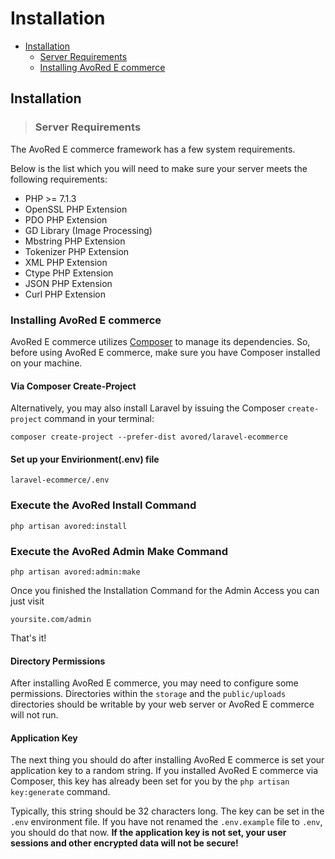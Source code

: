 # Installation

* [Installation](#installation)
  * [Server Requirements](#server-requirements)
  * [Installing AvoRed E commerce](#installing-avored-ecommerce)

## Installation

<a name="server-requirements"></a>
> ### Server Requirements

The AvoRed E commerce framework has a few system requirements.

Below is the list which you will need to make sure your server meets the following requirements:

* PHP &gt;= 7.1.3
* OpenSSL PHP Extension
* PDO PHP Extension
* GD Library \(Image Processing\)
* Mbstring PHP Extension
* Tokenizer PHP Extension
* XML PHP Extension
* Ctype PHP Extension
* JSON PHP Extension
* Curl PHP Extension

<a name="installing-avored-ecommerce"></a>
### Installing AvoRed E commerce

AvoRed E commerce utilizes [Composer](https://getcomposer.org) to manage its dependencies. So, before using AvoRed E commerce, make sure you have Composer installed on your machine.

#### Via Composer Create-Project

Alternatively, you may also install Laravel by issuing the Composer `create-project` command in your terminal:

```text
composer create-project --prefer-dist avored/laravel-ecommerce
```

#### Set up your Envirionment\(.env\) file

```text
laravel-ecommerce/.env 
```

### Execute the AvoRed Install Command

```text
php artisan avored:install
```

### Execute the AvoRed Admin Make Command

```text
php artisan avored:admin:make
```

Once you finished the Installation Command for the Admin Access you can just visit

```text
yoursite.com/admin
```

That's it!

#### Directory Permissions

After installing AvoRed E commerce, you may need to configure some permissions. Directories within the `storage` and the `public/uploads` directories should be writable by your web server or AvoRed E commerce will not run.

#### Application Key

The next thing you should do after installing AvoRed E commerce is set your application key to a random string. If you installed AvoRed E commerce via Composer, this key has already been set for you by the `php artisan key:generate` command.

Typically, this string should be 32 characters long. The key can be set in the `.env` environment file. If you have not renamed the `.env.example` file to `.env`, you should do that now. **If the application key is not set, your user sessions and other encrypted data will not be secure!**

